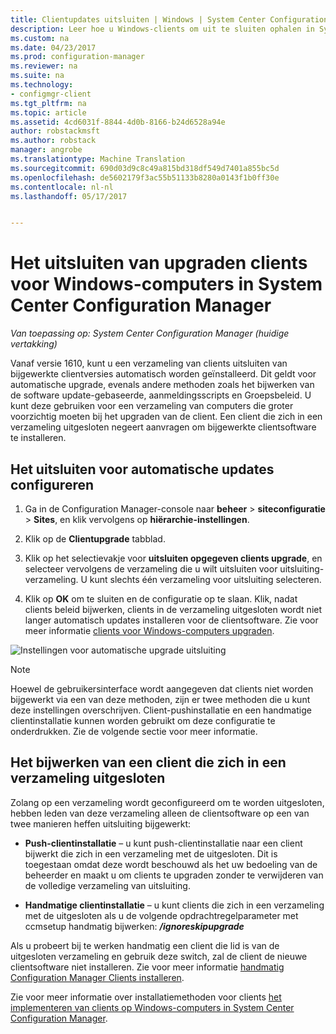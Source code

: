 ```yaml
---
title: Clientupdates uitsluiten | Windows | System Center Configuration Manager
description: Leer hoe u Windows-clients om uit te sluiten ophalen in System Center Configuration Manager bijgewerkt.
ms.custom: na
ms.date: 04/23/2017
ms.prod: configuration-manager
ms.reviewer: na
ms.suite: na
ms.technology:
- configmgr-client
ms.tgt_pltfrm: na
ms.topic: article
ms.assetid: 4cd6031f-8844-4d0b-8166-b24d6528a94e
author: robstackmsft
ms.author: robstack
manager: angrobe
ms.translationtype: Machine Translation
ms.sourcegitcommit: 690d03d9c8c49a815bd318df549d7401a855bc5d
ms.openlocfilehash: de5602179f3ac55b51133b8280a0143f1b0ff30e
ms.contentlocale: nl-nl
ms.lasthandoff: 05/17/2017


---
```

# <a name="how-to-exclude-upgrading-clients-for-windows-computers-in-system-center-configuration-manager"></a>Het uitsluiten van upgraden clients voor Windows-computers in System Center Configuration Manager

*Van toepassing op: System Center Configuration Manager (huidige vertakking)*

Vanaf versie 1610, kunt u een verzameling van clients uitsluiten van bijgewerkte clientversies automatisch worden geïnstalleerd. Dit geldt voor automatische upgrade, evenals andere methoden zoals het bijwerken van de software update-gebaseerde, aanmeldingsscripts en Groepsbeleid. U kunt deze gebruiken voor een verzameling van computers die groter voorzichtig moeten bij het upgraden van de client. Een client die zich in een verzameling uitgesloten negeert aanvragen om bijgewerkte clientsoftware te installeren.

## <a name="configure-exclusion-for-automatic-upgrades"></a>Het uitsluiten voor automatische updates configureren

1. Ga in de Configuration Manager-console naar **beheer** > **siteconfiguratie** > **Sites**, en klik vervolgens op **hiërarchie-instellingen**.

2. Klik op de **Clientupgrade** tabblad.

3. Klik op het selectievakje voor **uitsluiten opgegeven clients upgrade**, en selecteer vervolgens de verzameling die u wilt uitsluiten voor uitsluiting-verzameling. U kunt slechts één verzameling voor uitsluiting selecteren.

4.  Klik op **OK** om te sluiten en de configuratie op te slaan. Klik, nadat clients beleid bijwerken, clients in de verzameling uitgesloten wordt niet langer automatisch updates installeren voor de clientsoftware. Zie voor meer informatie [clients voor Windows-computers upgraden](upgrade-clients-for-windows-computers.md).

![Instellingen voor automatische upgrade uitsluiting](media/automatic_upgrade_exclusion.png)



>[!NOTE]
>Hoewel de gebruikersinterface wordt aangegeven dat clients niet worden bijgewerkt via een van deze methoden, zijn er twee methoden die u kunt deze instellingen overschrijven. Client-pushinstallatie en een handmatige clientinstallatie kunnen worden gebruikt om deze configuratie te onderdrukken. Zie de volgende sectie voor meer informatie.

## <a name="how-to-upgrade-a-client-that-is-in-an-excluded-collection"></a>Het bijwerken van een client die zich in een verzameling uitgesloten

Zolang op een verzameling wordt geconfigureerd om te worden uitgesloten, hebben leden van deze verzameling alleen de clientsoftware op een van twee manieren heffen uitsluiting bijgewerkt:
 - **Push-clientinstallatie** – u kunt push-clientinstallatie naar een client bijwerkt die zich in een verzameling met de uitgesloten. Dit is toegestaan omdat deze wordt beschouwd als het uw bedoeling van de beheerder en maakt u om clients te upgraden zonder te verwijderen van de volledige verzameling van uitsluiting.       

 - **Handmatige clientinstallatie** – u kunt clients die zich in een verzameling met de uitgesloten als u de volgende opdrachtregelparameter met ccmsetup handmatig bijwerken: ***/ignoreskipupgrade***

  Als u probeert bij te werken handmatig een client die lid is van de uitgesloten verzameling en gebruik deze switch, zal de client de nieuwe clientsoftware niet installeren. Zie voor meer informatie [handmatig Configuration Manager Clients installeren](/sccm/core/clients/deploy/deploy-clients-to-windows-computers#BKMK_Manual).

Zie voor meer informatie over installatiemethoden voor clients [het implementeren van clients op Windows-computers in System Center Configuration Manager](/sccm/core/clients/deploy/deploy-clients-to-windows-computers).

